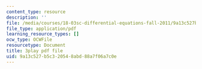 ```yaml
---
content_type: resource
description: ''
file: /media/courses/18-03sc-differential-equations-fall-2011/9a13c527b5c320548abd88a7f06a7c0e_R_8beV_gXHc.pdf
file_type: application/pdf
learning_resource_types: []
ocw_type: OCWFile
resourcetype: Document
title: 3play pdf file
uid: 9a13c527-b5c3-2054-8abd-88a7f06a7c0e
---
```

